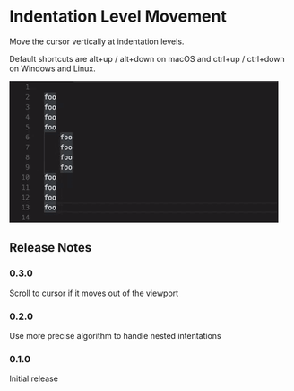 # Indentation Level Movement

Move the cursor vertically at indentation levels.

Default shortcuts are alt+up / alt+down on macOS and ctrl+up / ctrl+down on Windows and Linux.

![Indentation Level Movement](images/indentation-level-movement.gif)

## Release Notes

### 0.3.0

Scroll to cursor if it moves out of the viewport

### 0.2.0

Use more precise algorithm to handle nested intentations

### 0.1.0

Initial release
